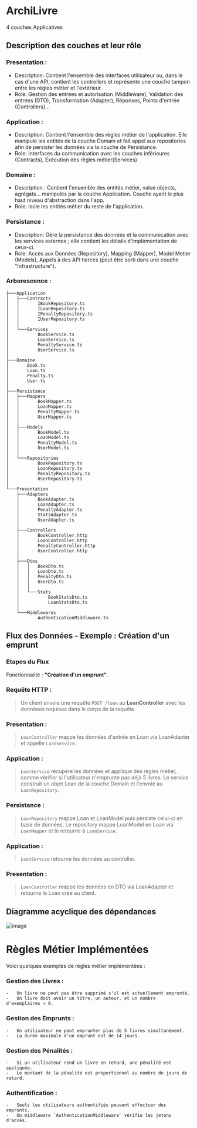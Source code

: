 # ArchiLivre

4 couches Applicatives 

## Description des couches et leur rôle

### Presentation : 
-  Description: Contient l'ensemble des interfaces utilisateur ou, dans le cas d'une API, contient les controllers et représente une couche tampon entre les règles métier et l'extérieur.
-  Role: Gestion des entrées et autorisation (Middleware), Validation des entrées (DTO), Transformation (Adapter), Réponses, Points d'entrée (Controllers)...

### Application : 
 - Description: Contient l'ensemble des règles métier de l'application. Elle manipule les entités de la couche Domain et fait appel aux repositories afin de persister les données via la couche de Persistance.
 - Role: Interfaces du communication avec les couches inférieures (Contracts), Exécution des règles métier(Services)

### Domaine :  
 - Description : Contient l'ensemble des entités métier, value objects, agrégats... manipulés par la couche Application. Couche ayant le plus haut niveau d'abstraction dans l'app.
 - Role: Isole les entités métier du reste de l'application.

### Persistance : 
 - Description: Gère la persistance des données et la communication avec les services externes ; elle contient les détails d'implémentation de ceux-ci.
 - Role: Accès aux Données (Repository), Mapping (Mapper), Model Metier (Models), Appels à des API tierces (peut être sorti dans une couche "Infrastructure").

### Arborescence :


```
├───Application
│   ├───Contracts
│   │       IBookRepository.ts
│   │       ILoanRepository.ts
│   │       IPenaltyRepository.ts
│   │       IUserRepository.ts
│   │
│   └───Services
│           BookService.ts
│           LoanService.ts
│           PenaltyService.ts
│           UserService.ts
│
├───Domaine
│       Book.ts
│       Loan.ts
│       Penalty.ts
│       User.ts
│
├───Persistance
│   ├───Mappers
│   │       BookMapper.ts
│   │       LoanMapper.ts
│   │       PenaltyMapper.ts
│   │       UserMapper.ts
│   │
│   ├───Models
│   │       BookModel.ts
│   │       LoanModel.ts
│   │       PenaltyModel.ts
│   │       UserModel.ts
│   │
│   └───Repositories
│           BookRepository.ts
│           LoanRepository.ts
│           PenaltyRepository.ts
│           UserRepository.ts
│
└───Presentation
    ├───Adapters
    │       BookAdapter.ts
    │       LoanAdapter.ts
    │       PenaltyAdapter.ts
    │       StatsAdapter.ts
    │       UserAdapter.ts
    │
    ├───Controllers
    │       BookController.http
    │       LoanController.http
    │       PenaltyController.http
    │       UserController.http
    │
    ├───Dtos
    │   │   BookDto.ts
    │   │   LoanDto.ts
    │   │   PenaltyDto.ts
    │   │   UserDto.ts
    │   │
    │   └───Stats
    │           BookStatsDto.ts
    │           LoanStatsDto.ts
    │
    └───Middlewares
            AuthenticationMiddleware.ts 
```

## Flux des Données - Exemple : Création d'un emprunt

### Etapes du Flux

Fonctionnalité : **"Création d'un emprunt"**.

### Requête HTTP :

> Un client envoie une requête `POST /loan` au **LoanController** avec les donnéees requises dans le corps de la requête.

### Presentation :

> `LoanController` mappe les données d'entrée en Loan via LoanAdapter et appelle `LoanService`.

### Application :

> `LoanService` récupère les données et applique des règles métier, comme vérifier si l'utilisateur n'emprunte pas déjà 5 livres.
> Le service construit un objet Loan de la couche Domain et l'envoie au `LoanRepository`.

### Persistance :

> `LoanRepository` mappe Loan et LoanModel puis persiste celui-ci en base de données.
> Le repository mappe LoanModel en Loan via `LoanMapper` et le retourne à `LoanService`.

### Application :

> `LoanService` retourne les données au controller.

### Presentation :

> `LoanController` mappe les données en DTO via LoanAdapter et retourne le Loan créé au client.

## Diagramme acyclique des dépendances

![image](https://github.com/user-attachments/assets/6153d38c-529d-4dbc-a986-2e18155e9c80)


#  Règles Métier Implémentées

Voici quelques exemples de règles métier implémentées :

### Gestion des Livres :
    
    -   Un livre ne peut pas être supprimé s'il est actuellement emprunté.
    -   Un livre doit avoir un titre, un auteur, et un nombre d'exemplaires > 0.
    
### Gestion des Emprunts :
    
    -   Un utilisateur ne peut emprunter plus de 5 livres simultanément.
    -   La durée maximale d'un emprunt est de 14 jours.
### Gestion des Pénalités :
    
    -   Si un utilisateur rend un livre en retard, une pénalité est appliquée.
    -   Le montant de la pénalité est proportionnel au nombre de jours de retard.
### Authentification :
    
    -   Seuls les utilisateurs authentifiés peuvent effectuer des emprunts.
    -   Un middleware `AuthenticationMiddleware` vérifie les jetons d'accès.

